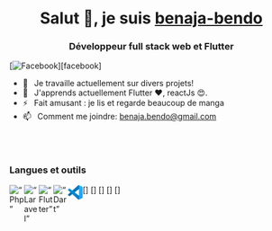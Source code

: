 <h1 align="center"> Salut 👋, je suis <a href="#">benaja-bendo</a></h1>
<h3 align="center">Développeur full stack web et Flutter</h3>

[![Facebook](https://www.facebook.com/benaja.bendo.9/)][facebook]

- 🔭 &ensp;Je travaille actuellement sur divers projets!
- 🌱 &ensp;J'apprends actuellement Flutter ❤️, reactJs 😍.
- ⚡ &ensp;Fait amusant : je lis et regarde beaucoup de manga
- 📫 &ensp;Comment me joindre: benaja.bendo@gmail.com

<br />
<br />

### Langues et outils
[<img align="left" alt=“Php” width="26px" src="https://www.vectorlogo.zone/logos/php/php-icon.svg" />]
[<img align="left" alt=“Laravel” width="26px" src="https://www.vectorlogo.zone/logos/laravel/laravel-icon.svg" />]
[<img align="left" alt=“Flutter” width="26px" src="https://www.vectorlogo.zone/logos/flutterio/flutterio-icon.svg" />]
[<img align="left" alt=“Dart” width="26px" src="https://www.vectorlogo.zone/logos/dartlang/dartlang-icon.svg" />]
[<img align="left" alt=“Github” width="26px" src="https://raw.githubusercontent.com/github/explore/80688e429a7d4ef2fca1e82350fe8e3517d3494d/topics/visual-studio-code/visual-studio-code.png" />]

<br />
<br />


